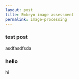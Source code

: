 ```yaml
---
layout: post
title: Embryo image assessment
permalink: image-processing
---
```


### test post
asdfasdfsda

### hello
hi

